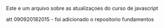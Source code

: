 Este e um arquivo sobre as atualizaçoes do curso de javascript


att 090920182015 - foi adicionado o repositorio fundamentos

